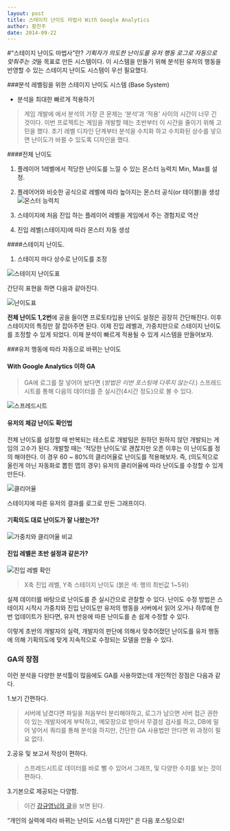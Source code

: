 ```yaml
---
layout: post
title: 스테이지 난이도 마법사 With Google Analytics
author: 황찬주
date: 2014-09-22
---
```

#“스테이지 난이도 마법사”란?
*기획자가 의도한 난이도를 유저 행동 로그로 자동으로 맞춰주는 것*을 목표로 만든 시스템이다.
이 시스템을 만들기 위해 분석된 유저의 행동을 반영할 수 있는 스테이지 난이도 시스템이 우선 필요했다.

###분석 레벨링을 위한 스테이지 난이도 시스템 (Base System)
* 분석을 최대한 빠르게 적용하기
> 게임 개발에 에서 분석의 가장 큰 문제는 ‘분석’과 ‘적용’ 사이의 시간이 너무 긴 것이다. 이번 프로젝트는 게임을 개발할 때는 초반부터 이 시간을 줄이기 위해 고민을 했다. 초기 레벨 디자인 단계부터 분석을 수치화 하고 수치화된 상수를 넣으면 난이도가 바뀔 수 있도록 디자인을 했다.

####전체 난이도
1. 플레이어 1레벨에서 적당한 난이도를 느낄 수 있는 몬스터 능력치 Min, Max를 설정.
2. 플레어어와 비슷한 공식으로 레벨에 따라 높아지는 몬스터 공식(or 테이블)을 생성
![몬스터 능력치](/img/posts/2014-09-22-Level_design_wizard_withGA/monsterLevelset.png)

3. 스테이지에 처음 진입 하는 플레이어 레벨을 게임에서 주는 경험치로 역산

4. 진입 레벨(스테이지)에 따라 몬스터 자동 생성

####스테이지 난이도.
1. 스테이지 마다 상수로 난이도를 조정

![스테이지 난이도표](/img/posts/2014-09-22-Level_design_wizard_withGA/levelbyStage.png)

간단히 표현을 하면 다음과 같아진다.

![난이도표](/img/posts/2014-09-22-Level_design_wizard_withGA/sampleLeveldesign.png)

**전체 난이도 1,2번**에 공을 들이면 프로토타입용 난이도 설정은 굉장히 간단해진다. 이후 스테이지의 특징만 잘 잡아주면 된다. 이제 진입 레벨과, 가중치만으로 스테이지 난이도를 조정할 수 있게 되었다. 이제 분석이 빠르게 적용될 수 있게 시스템을 만들어보자.

###유저 행동에 따라 자동으로 바뀌는 난이도 

#### With Google Analytics 이하 GA
> GA에 로그를 잘 넣어어 놨다면 (*방법은 이번 포스팅에 다루지 않는다.*) 스프레드 시트를 통해 다음의 데이터를 준 실시간(4시간 정도)으로 볼 수 있다.

![스프레드시트](/img/posts/2014-09-22-Level_design_wizard_withGA/GAspreadsheet.png)

#### 유저의 체감 난이도 확인법 
전체 난이도를 설정할 때 반복되는 테스트로 개발팀은 원하던 원하지 않던 개발되는 게임의 고수가 된다. 개발할 때는 ‘적당한 난이도’로 괜찮지만 오픈 이후는 이 난이도를 정의 해야한다. 이 경우 60 ~ 80%의 클리어율로 난이도를 적용해보자. 즉, (의도적으로 올린게 아닌 자동화로 뽑힌 맵의 경우) 유저의 클리어율에 따라 난이도를 수정할 수 있게 만든다.

![클리어율](/img/posts/2014-09-22-Level_design_wizard_withGA/ClearRate.png)

스테이지에 따른 유저의 결과를 로그로 만든 그래프이다.

#### 기획의도 대로 난이도가 잘 나왔는가?

![가중치와 클리어율 비교](/img/posts/2014-09-22-Level_design_wizard_withGA/GA1.png)

#### 진입 레벨은 초반 설정과 같은가?

![진입 레벨 확인](/img/posts/2014-09-22-Level_design_wizard_withGA/GA2.png)

> X축 진입 레벨, Y축 스테이지 난이도 (붉은 색: 행의 최빈값 1~5위)

실제 데이터를 바탕으로 난이도를 준 실시간으로 관찰할 수 있다. 
난이도 수정 방법은 스테이지 시작시 가중치와 진입 난이도만 유저의 행동을 서버에서 읽어 오거나 하루에 한번 업데이트가 된다면, 유저 반응에 따른 난이도를 손 쉽게 수정할 수 있다.

이렇게 초반의 개발자의 실력, 개발자의 판단에 의해서 맞추어졌던 난이도를 유저 행동에 의해 기획의도에 맞게 지속적으로 수정되는 모델을 만들 수 있다.

### GA의 장점
이런 분석을 다양한 분석툴이 많음에도 GA를 사용하였는데 개인적인 장점은 다음과 같다. 

1.보기 간편하다.

> 서버에 남겼다면 파일을 처음부터 분리해야하고, 로그가 남으면 서버 접근 권한이 있는 개발자에게 부탁하고, 메모장으로 받아서 무결성 검사를 하고, DB에 밀어 넣어서 쿼리를 통해 분석을 하지만, 간단한 GA 사용법만 안다면 위 과정이 필요 없다.

2.공유 및 보고서 작성이 편하다.

> 스프레드시트로 데이터를 바로 뺄 수 있어서 그래프, 및 다양한 수치를 보는 것이 편하다.

3.기본으로 제공되는 다양함.

> 이건 [강규영님의 글](http://boxnwhis.kr/2014/09/15/analyze_game_using_ga_1.html)을 보면 된다.

“개인의 실력에 따라 바뀌는 난이도 시스템 디자인” 은 다음 포스팅으로!
 
